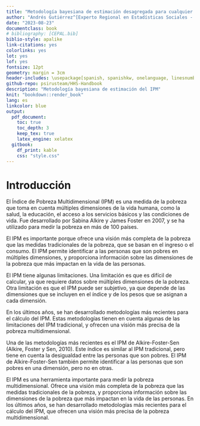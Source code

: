 ```yaml
--- 
title: "Metodología bayesiana de estimación desagregada para cualquier IPM"
author: "Andrés Gutiérrez^[Experto Regional en Estadísticas Sociales - Comisión Económica para América Latina y el Caribe (CEPAL) -  andres.gutierrez@cepal.org], Stalyn Guerrero^[Consultor - Comisión Económica para América Latina y el Caribe (CEPAL), guerrerostalyn@gmail.com]"
date: "2023-08-23"
documentclass: book
# bibliography: [CEPAL.bib]
biblio-style: apalike
link-citations: yes
colorlinks: yes
lot: yes
lof: yes
fontsize: 12pt
geometry: margin = 3cm
header-includes: \usepackage[spanish, spanishkw, onelanguage, linesnumbered]{algorithm2e}
github-repo: psirusteam/HHS-Handbook
description: "Metodología bayesiana de estimación del IPM"
knit: "bookdown::render_book"
lang: es
linkcolor: blue
output:
  pdf_document:
    toc: true
    toc_depth: 3
    keep_tex: true
    latex_engine: xelatex
  gitbook:
    df_print: kable
    css: "style.css"
---
```






# Introducción

El Índice de Pobreza Multidimensional (IPM) es una medida de la pobreza que toma en cuenta múltiples dimensiones de la vida humana, como la salud, la educación, el acceso a los servicios básicos y las condiciones de vida. Fue desarrollado por Sabina Alkire y James Foster en 2007, y se ha utilizado para medir la pobreza en más de 100 países.

El IPM es importante porque ofrece una visión más completa de la pobreza que las medidas tradicionales de la pobreza, que se basan en el ingreso o el consumo. El IPM permite identificar a las personas que son pobres en múltiples dimensiones, y proporciona información sobre las dimensiones de la pobreza que más impactan en la vida de las personas.

El IPM tiene algunas limitaciones. Una limitación es que es difícil de calcular, ya que requiere datos sobre múltiples dimensiones de la pobreza. Otra limitación es que el IPM puede ser subjetivo, ya que depende de las dimensiones que se incluyen en el índice y de los pesos que se asignan a cada dimensión.

En los últimos años, se han desarrollado metodologías más recientes para el cálculo del IPM. Estas metodologías tienen en cuenta algunas de las limitaciones del IPM tradicional, y ofrecen una visión más precisa de la pobreza multidimensional.

Una de las metodologías más recientes es el IPM de Alkire-Foster-Sen (Alkire, Foster y Sen, 2010). Este índice es similar al IPM tradicional, pero tiene en cuenta la desigualdad entre las personas que son pobres. El IPM de Alkire-Foster-Sen también permite identificar a las personas que son pobres en una dimensión, pero no en otras.

El IPM es una herramienta importante para medir la pobreza multidimensional. Ofrece una visión más completa de la pobreza que las medidas tradicionales de la pobreza, y proporciona información sobre las dimensiones de la pobreza que más impactan en la vida de las personas. En los últimos años, se han desarrollado metodologías más recientes para el cálculo del IPM, que ofrecen una visión más precisa de la pobreza multidimensional.

